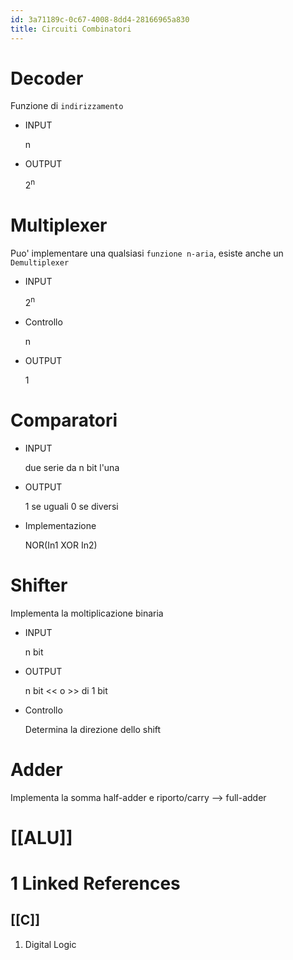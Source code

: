 ```yaml
---
id: 3a71189c-0c67-4008-8dd4-28166965a830
title: Circuiti Combinatori
---
```


# Decoder

Funzione di `indirizzamento`

- INPUT

  n

- OUTPUT

  2<sup>n</sup>

# Multiplexer

Puo' implementare una qualsiasi `funzione n-aria`, esiste anche un `Demultiplexer`

- INPUT

  2<sup>n</sup>

- Controllo

  n

- OUTPUT

  1

# Comparatori

- INPUT

  due serie da n bit l'una

- OUTPUT

  1 se uguali 0 se diversi

- Implementazione

  NOR(In1 XOR In2)

# Shifter

Implementa la moltiplicazione binaria

- INPUT

  n bit

- OUTPUT

  n bit \<\< o \>\> di 1 bit

- Controllo

  Determina la direzione dello shift

# Adder

Implementa la somma half-adder e riporto/carry –\> full-adder

# [[ALU]]

# 1 Linked References

## [[C]]

1.  Digital Logic
